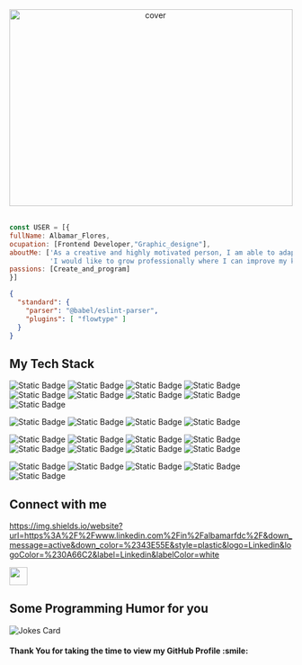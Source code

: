
<div align="center">
<img width="100%" height = "350px" src="https://res.cloudinary.com/practicaldev/image/fetch/s--Vc2-Zbqg--/c_imagga_scale,f_auto,fl_progressive,h_420,q_auto,w_1000/https://dev-to-uploads.s3.amazonaws.com/i/guhvpoderb4koy6xibqv.png" alt="cover" />
</div>
<br>

```javascript
const USER = [{ 
fullName: Albamar_Flores,
ocupation: [Frontend Developer,"Graphic_designe"],
aboutMe: ['As a creative and highly motivated person, I am able to adapt to any circumstance'.
          'I would like to grow professionally where I can improve my knowledge and grow professionally day by day'.],
passions: [Create_and_program]
}]
```


```json
{
  "standard": {
    "parser": "@babel/eslint-parser",
    "plugins": [ "flowtype" ]
  }
}
```

<h2> My Tech Stack </h2>

![Static Badge](https://img.shields.io/badge/Javascript-%23000000?style=plastic&logo=javaScript&logoColor=%23F7DF1E) ![Static Badge](https://img.shields.io/badge/TypeScript-3178C6?style=plastic&logo=Typescript&logoColor=3178C6&labelColor=white) ![Static Badge](https://img.shields.io/badge/Html5-E34F26?style=plastic&logo=Html5&logoColor=E34F26&labelColor=white) ![Static Badge](https://img.shields.io/badge/React-61DAFB?style=plastic&logo=React&logoColor=61DAFB&labelColor=black) ![Static Badge](https://img.shields.io/badge/Angular-c3002f?style=plastic&logo=Angular&logoColor=c3002f&labelColor=white) ![Static Badge](https://img.shields.io/badge/Next.js-000000?style=plastic&logo=Next.js&logoColor=%23000000&labelColor=white) ![Static Badge](https://img.shields.io/badge/Css3-1572B6?style=plastic&logo=Css3&logoColor=1572B6&labelColor=white) ![Static Badge](https://img.shields.io/badge/Bootstrap-7952B3?style=plastic&logo=Bootstrap&logoColor=%237952B3&labelColor=white) ![Static Badge](https://img.shields.io/badge/TailwindCss-%2306B6D4?style=plastic&logo=Tailwind%20Css&logoColor=%2306B6D4&labelColor=black)

![Static Badge](https://img.shields.io/badge/Node-%23339933?style=plastic&logo=Node.js&logoColor=%23339933&labelColor=black) ![Static Badge](https://img.shields.io/badge/Express-%23000000?style=plastic&logo=Express&logoColor=%23000000&labelColor=white) ![Static Badge](https://img.shields.io/badge/Handlebars-%23000000?style=plastic&logo=Handlebars.js&logoColor=%23000000&labelColor=CC5500) ![Static Badge](https://img.shields.io/badge/pug-%23A86454?style=plastic&logo=Pug&logoColor=%23A86454&labelColor=white)

![Static Badge](https://img.shields.io/badge/Postgresql-%234169E1?style=plastic&logo=postgresql&logoColor=%234169E1&labelColor=black) ![Static Badge](https://img.shields.io/badge/MySQL-%234479A1?style=plastic&logo=MySQL&logoColor=%234479A1&labelColor=white) ![Static Badge](https://img.shields.io/badge/MongoDB-%2347A248?style=plastic&logo=MongoDB&logoColor=%2347A248&labelColor=black) ![Static Badge](https://img.shields.io/badge/Firebase-%23FFCA28?style=plastic&logo=Firebase&logoColor=%23FFCA28&labelColor=black)
![Static Badge](https://img.shields.io/badge/Mongoose-%23880000?style=plastic&logo=Mongoose&logoColor=%23880000&labelColor=white) ![Static Badge](https://img.shields.io/badge/Sequelize-%2352B0E7?style=plastic&logo=sequelize&logoColor=%2352B0E7&labelColor=white)
![Static Badge](https://img.shields.io/badge/Jest-%23C21325?style=plastic&logo=Jest)
![Static Badge](https://img.shields.io/badge/Mocha-%238D6748?style=plastic&logo=Mocha&labelColor=white)


![Static Badge](https://img.shields.io/badge/illustrator-%23300000?style=plastic&logo=adobe%20illustrator&logoColor=%23FF9A00&labelColor=%23300000) ![Static Badge](https://img.shields.io/badge/Photoshop-%23004480?style=plastic&logo=adobe%20photoshop&logoColor=%2331A8FF&labelColor=%23004480) ![Static Badge](https://img.shields.io/badge/Indesign-%23FF3366?style=plastic&logo=adobe%20indesign&logoColor=%23FF3366&labelColor=white) ![Static Badge](https://img.shields.io/badge/Figma-%23FF7362?style=plastic&logo=figma&logoColor=white&labelColor=A158FF)
![Static Badge](https://img.shields.io/badge/markdown-%23000000?style=plastic&logo=markdown)



<h2> Connect with me </h2>



https://img.shields.io/website?url=https%3A%2F%2Fwww.linkedin.com%2Fin%2Falbamarfdc%2F&down_message=active&down_color=%2343E55E&style=plastic&logo=Linkedin&logoColor=%230A66C2&label=Linkedin&labelColor=white


<a href = 'https://albamarflores.vercel.app/'> <img width = '32px' align= 'center' src="https://raw.githubusercontent.com/rahulbanerjee26/githubAboutMeGenerator/main/icons/portfolio.png"/></a> 


 
<h2> Some Programming Humor for you </h2>

![Jokes Card](https://readme-jokes.vercel.app/api?theme=highcontrast)

<h4>Thank You for taking the time to view my GitHub Profile :smile: </h4>

